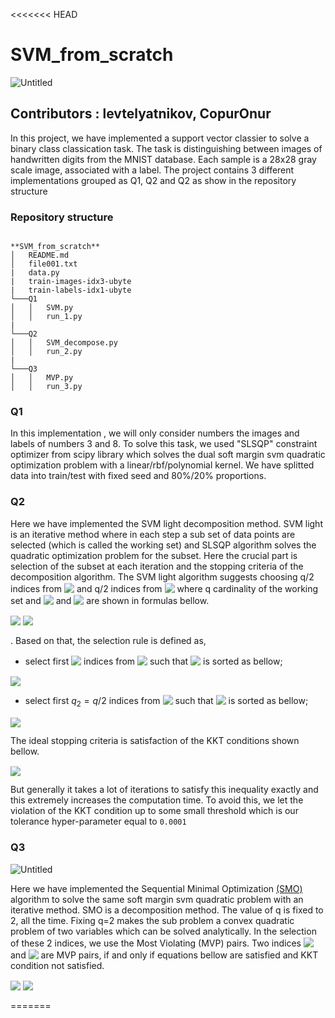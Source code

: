 <<<<<<< HEAD
# SVM_from_scratch

![Untitled](SVM_from_scratch%20c7258e6a31c84f9a883814224f083139/Untitled.png)
## Contributors : levtelyatnikov, CopurOnur
In this project, we have implemented a support vector classier to solve a binary class classication
task. The task is distinguishing between images of handwritten digits from the MNIST database.
Each sample is a 28x28 gray scale image, associated with a label. The project contains 3 different implementations grouped as Q1, Q2 and Q2 as show in the repository structure

### Repository structure

```

**SVM_from_scratch**
│   README.md
│   file001.txt
|   data.py
|   train-images-idx3-ubyte
|   train-labels-idx1-ubyte
└───Q1
│   │   SVM.py
│   │   run_1.py
|
└───Q2
│   │   SVM_decompose.py
│   │   run_2.py
|
└───Q3
│   │   MVP.py
│   │   run_3.py

```

### Q1

In this implementation , we will only consider numbers the images and labels of numbers 3 and 8. To solve this task, we used "SLSQP" constraint optimizer from scipy library which solves the dual soft margin svm quadratic optimization problem with a linear/rbf/polynomial kernel. We have splitted data into train/test with fixed seed and 80%/20% proportions.

### Q2

Here we have implemented the SVM light decomposition method. SVM light is an iterative method where in each step a sub set of data points are selected (which is called the working set) and SLSQP algorithm solves the quadratic optimization problem for the subset. Here the crucial part is selection of the subset at each iteration and the stopping criteria of the decomposition algorithm. The SVM light algorithm suggests choosing  q/2 indices from <!-- $R(\alpha^k)$ --> <img style="transform: translateY(0.1em); background: white;" src="https://render.githubusercontent.com/render/math?math=R(%5Calpha%5Ek)"> and q/2 indices from  <!-- $S(\alpha^k)$ --> <img style="transform: translateY(0.1em); background: white;" src="https://render.githubusercontent.com/render/math?math=S(%5Calpha%5Ek)">  where q cardinality of the working set and <!-- $R(\alpha^k)$ --> <img style="transform: translateY(0.1em); background: white;" src="https://render.githubusercontent.com/render/math?math=R(%5Calpha%5Ek)"> and <!-- $S(\alpha^k)$ --> <img style="transform: translateY(0.1em); background: white;" src="https://render.githubusercontent.com/render/math?math=S(%5Calpha%5Ek)"> are shown in formulas bellow.

<!-- $S(\alpha^k) = \{i:(\alpha_i \leq C\ \&\ y_i = -1), (\alpha_i \geq 0\ \&\ y_i = 1)\}\\$ --> <img style="transform: translateY(0.1em); background: white;" src="https://render.githubusercontent.com/render/math?math=S(%5Calpha%5Ek)%20%3D%20%5C%7Bi%3A(%5Calpha_i%20%5Cleq%20C%5C%20%5C%26%5C%20y_i%20%3D%20-1)%2C%20(%5Calpha_i%20%5Cgeq%200%5C%20%5C%26%5C%20y_i%20%3D%201)%5C%7D%5C%5C">

<!-- $R(\alpha^k) = \{i:(\alpha_i \leq C\ \&\ y_i = 1), (\alpha_i \geq 0\ \&\ y_i = -1)\}\\$ --> <img style="transform: translateY(0.1em); background: white;" src="https://render.githubusercontent.com/render/math?math=R(%5Calpha%5Ek)%20%3D%20%5C%7Bi%3A(%5Calpha_i%20%5Cleq%20C%5C%20%5C%26%5C%20y_i%20%3D%201)%2C%20(%5Calpha_i%20%5Cgeq%200%5C%20%5C%26%5C%20y_i%20%3D%20-1)%5C%7D%5C%5C">

. Based on that, the selection rule is defined as,

- select first <!-- $q_1 = q/2$ --> <img style="transform: translateY(0.1em); background: white;" src="https://render.githubusercontent.com/render/math?math=q_1%20%3D%20q%2F2"> indices from <!-- $R(\alpha^k)$ --> <img style="transform: translateY(0.1em); background: white;" src="https://render.githubusercontent.com/render/math?math=R(%5Calpha%5Ek)"> such that <!-- $R(\alpha^k)$ --> <img style="transform: translateY(0.1em); background: white;" src="https://render.githubusercontent.com/render/math?math=R(%5Calpha%5Ek)"> is sorted as bellow;
<!-- $\frac{- \nabla f(\alpha^k){i^1(k)}}{y{i^1(k)}} \geq \frac{- \nabla f(\alpha^k){i^2(k)}}{y{i^2(k)}} \geq ... \geq \frac{- \nabla f(\alpha^k){i^{q_1}(k)}}{y{i^{q_1}(k)}}$ --> <img style="transform: translateY(0.1em); background: white;" src="https://render.githubusercontent.com/render/math?math=%5Cfrac%7B-%20%5Cnabla%20f(%5Calpha%5Ek)%7Bi%5E1(k)%7D%7D%7By%7Bi%5E1(k)%7D%7D%20%5Cgeq%20%5Cfrac%7B-%20%5Cnabla%20f(%5Calpha%5Ek)%7Bi%5E2(k)%7D%7D%7By%7Bi%5E2(k)%7D%7D%20%5Cgeq%20...%20%5Cgeq%20%5Cfrac%7B-%20%5Cnabla%20f(%5Calpha%5Ek)%7Bi%5E%7Bq_1%7D(k)%7D%7D%7By%7Bi%5E%7Bq_1%7D(k)%7D%7D">
- select first $q_2 = q/2$ indices from <!-- $S(\alpha^k)$ --> <img style="transform: translateY(0.1em); background: white;" src="https://render.githubusercontent.com/render/math?math=S(%5Calpha%5Ek)"> such that <!-- $S(\alpha^k)$ --> <img style="transform: translateY(0.1em); background: white;" src="https://render.githubusercontent.com/render/math?math=S(%5Calpha%5Ek)"> is sorted as bellow;
<!-- $\frac{- \nabla f(\alpha^k){j^1(k)}}{y{j^1(k)}} \leq \frac{- \nabla f(\alpha^k){j^2(k)}}{y{j^2(k)}} \leq ... \leq \frac{- \nabla f(\alpha^k){j^{q_2}(k)}}{y{j^{q_2}(k)}}$ --> <img style="transform: translateY(0.1em); background: white;" src="https://render.githubusercontent.com/render/math?math=%5Cfrac%7B-%20%5Cnabla%20f(%5Calpha%5Ek)%7Bj%5E1(k)%7D%7D%7By%7Bj%5E1(k)%7D%7D%20%5Cleq%20%5Cfrac%7B-%20%5Cnabla%20f(%5Calpha%5Ek)%7Bj%5E2(k)%7D%7D%7By%7Bj%5E2(k)%7D%7D%20%5Cleq%20...%20%5Cleq%20%5Cfrac%7B-%20%5Cnabla%20f(%5Calpha%5Ek)%7Bj%5E%7Bq_2%7D(k)%7D%7D%7By%7Bj%5E%7Bq_2%7D(k)%7D%7D">

The ideal stopping criteria is satisfaction of the KKT conditions shown bellow. 

<!-- $m(\alpha^k) = max_{i \in R(\alpha^k)} \{ - \nabla f(\alpha^k)i y_i \} \leq min{j \in S(\alpha^k)} \{ - \nabla f(\alpha^k)_j y_j \} = M(\alpha^k)$ --> <img style="transform: translateY(0.1em); background: white;" src="https://render.githubusercontent.com/render/math?math=m(%5Calpha%5Ek)%20%3D%20max_%7Bi%20%5Cin%20R(%5Calpha%5Ek)%7D%20%5C%7B%20-%20%5Cnabla%20f(%5Calpha%5Ek)i%20y_i%20%5C%7D%20%5Cleq%20min%7Bj%20%5Cin%20S(%5Calpha%5Ek)%7D%20%5C%7B%20-%20%5Cnabla%20f(%5Calpha%5Ek)_j%20y_j%20%5C%7D%20%3D%20M(%5Calpha%5Ek)">

But generally it takes a lot of iterations to satisfy this inequality exactly and this extremely increases the computation time. To avoid this, we let the violation of the KKT condition up to some small threshold which is our tolerance hyper-parameter equal to `0.0001`

### Q3

![Untitled](SVM_from_scratch%20c7258e6a31c84f9a883814224f083139/Untitled%201.png)

Here we have implemented the Sequential Minimal Optimization [(SMO)](https://en.wikipedia.org/wiki/Sequential_minimal_optimization) algorithm to solve the same soft margin svm quadratic problem with an iterative method. SMO is a decomposition method. The value of q is fixed to 2, all the time. Fixing q=2 makes the sub problem a convex quadratic problem of two variables which can be solved analytically. In the selection of these 2 indices, we use the Most Violating (MVP) pairs. Two indices <!-- $i \in I(\alpha)$ --> <img style="transform: translateY(0.1em); background: white;" src="https://render.githubusercontent.com/render/math?math=i%20%5Cin%20I(%5Calpha)"> and <!-- $j \in J(\alpha)$ --> <img style="transform: translateY(0.1em); background: white;" src="https://render.githubusercontent.com/render/math?math=j%20%5Cin%20J(%5Calpha)"> are MVP pairs, if and only if equations bellow are satisfied and KKT condition not satisfied.

<!-- $I(\alpha) = \{i : i \in argmax_{i \in R(\alpha)} \{ - \nabla f(\alpha)_i y_i \}  \}$ --> <img style="transform: translateY(0.1em); background: white;" src="https://render.githubusercontent.com/render/math?math=I(%5Calpha)%20%3D%20%5C%7Bi%20%3A%20i%20%5Cin%20argmax_%7Bi%20%5Cin%20R(%5Calpha)%7D%20%5C%7B%20-%20%5Cnabla%20f(%5Calpha)_i%20y_i%20%5C%7D%20%20%5C%7D">

<!-- $J(\alpha) = \{j : j \in argmin_{j \in S(\alpha)} \{ - \nabla f(\alpha)_j y_j \} \}$ --> <img style="transform: translateY(0.1em); background: white;" src="https://render.githubusercontent.com/render/math?math=J(%5Calpha)%20%3D%20%5C%7Bj%20%3A%20j%20%5Cin%20argmin_%7Bj%20%5Cin%20S(%5Calpha)%7D%20%5C%7B%20-%20%5Cnabla%20f(%5Calpha)_j%20y_j%20%5C%7D%20%5C%7D">
=======

